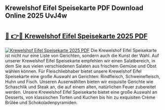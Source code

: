 ## Krewelshof Eifel Speisekarte PDF Download Online 2025 UvJ4w

# <h2><a href="http://gccr17.nevu.top/?p=Krewelshof+Eifel+Speisekarte">🔗 👉🔴 Krewelshof Eifel Speisekarte 2025 PDF</a></h2>

[![Krewelshof Eifel Speisekarte 2025 PDF](https://i.imgur.com/dBaPXMq.png)](http://gccr17.nevu.top/?p=Krewelshof+Eifel+Speisekarte)
Die Krewelshof Eifel Speisekarte ist nicht nur eine Liste von Gerichten, sondern auch die Kunst der Wahl. Auf unserer Krewelshof Eifel Speisekarte empfehlen wir einen Salatbereich, in dem Sie aus vielen verschiedenen Salaten aus frischem Gemüse und Obst wählen können. Für Fleischliebhaber bietet unsere Krewelshof Eifel Speisekarte eine große Auswahl an Gerichten: Rindfleisch, Schweinefleisch, Huhn und Fisch. Unseren Auserwählten bieten wir exquisite Gerichte wie Schaschlik und Steak an, die auf einem alten, natürlichen Feuer zubereitet werden. Unsere Krewelshof Eifel Speisekarte bietet eine große Auswahl an Desserts, von klassischen Torten und Kuchen bis hin zu exquisiten Crème Brûlée und Schokoladenpyramiden.
